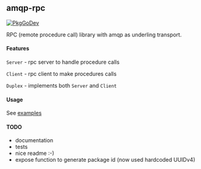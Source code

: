 ## amqp-rpc

[![PkgGoDev](https://pkg.go.dev/badge/github.com/RidgeA/amqp-rpc)](https://pkg.go.dev/github.com/RidgeA/amqp-rpc@v0.0.1)

RPC (remote procedure call) library with amqp as underling transport.

#### Features

`Server` - rpc server to handle procedure calls

`Client` - rpc client to make procedures calls

`Duplex` - implements both `Server` and `Client`

#### Usage

See [examples](/example)

#### TODO
* documentation
* tests
* nice readme :-)
* expose function to generate package id (now used hardcoded UUIDv4)
